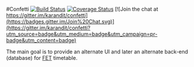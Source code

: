 #Confetti [![Build Status](https://travis-ci.org/karandit/confetti.png?branch=master)](https://travis-ci.org/karandit/confetti) [![Coverage Status](https://coveralls.io/repos/karandit/confetti/badge.png?branch=master)](https://coveralls.io/r/karandit/confetti?branch=master) [![Join the chat at https://gitter.im/karandit/confetti](https://badges.gitter.im/Join%20Chat.svg)](https://gitter.im/karandit/confetti?utm_source=badge&utm_medium=badge&utm_campaign=pr-badge&utm_content=badge)

The main goal is to provide an alternate UI and later an alternate back-end (database) for [FET](http://lalescu.ro/liviu/fet/) timetable.
